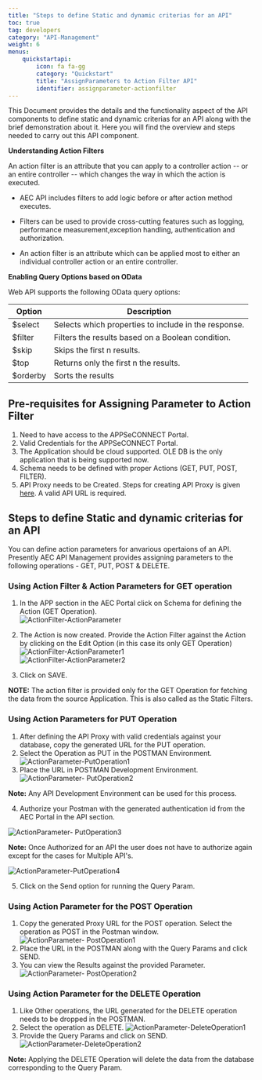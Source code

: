 ```yaml
---
title: "Steps to define Static and dynamic criterias for an API"
toc: true
tag: developers
category: "API-Management"
weight: 6
menus: 
    quickstartapi:
        icon: fa fa-gg
        category: "Quickstart"
        title: "AssignParameters to Action Filter API"
        identifier: assignparameter-actionfilter
---
```


This Document provides the details and the functionality aspect of the API components to define static and dynamic criterias for an API 
along with the brief demonstration about it. Here you will find the overview and steps needed to carry out this API component.


**Understanding Action Filters**

An action filter is an attribute that you can apply to a controller action -- or an entire controller -- 
which changes the way in which the action is executed. 

* AEC API includes filters to add logic before or after action method executes. 
* Filters can be used to provide cross-cutting features such as logging, 
  performance measurement,exception handling, authentication and authorization.

* An action filter is an attribute which can be applied most to either an individual controller
  action or an entire controller.


**Enabling Query Options based on OData**

Web API supports the following OData query options:

|Option|Description|
|---|---|
|$select|Selects which properties to include in the response.|
|$filter|Filters the results based on a Boolean condition.|
|$skip|Skips the first n results.|
|$top|Returns only the first n the results.|
|$orderby|Sorts the results|


## Pre-requisites for Assigning Parameter to Action Filter

1. Need to have access to the APPSeCONNECT Portal.
2. Valid Credentials for the APPSeCONNECT Portal.
3. The Application should be cloud supported. OLE DB is the only application that is being supported now.
4. Schema needs to be defined with proper Actions (GET, PUT, POST, FILTER). 
5. API Proxy needs to be Created. Steps for creating API Proxy is given [here](). A valid API URL is required.

## Steps to define Static and dynamic criterias for an API

You can define action parameters for anvarious opertaions of an API. Presently AEC API Management provides 
assigning parameters to the following operations - GET, PUT, POST & DELETE.

### Using Action Filter & Action Parameters for GET operation

1.  In the APP section in the AEC Portal click on Schema for defining the Action (GET Operation).  
![ActionFilter-ActionParameter](/staticfiles/api-management/media/ActionFilter-ActionParameter.png)
2.  The Action is now created. Provide the Action Filter against the Action by clicking on the Edit Option
    (in this case its only GET Operation)  
![ActionFilter-ActionParameter1](/staticfiles/api-management/media/ActionFilter-ActionParameter1.png)  
![ActionFilter-ActionParameter2](/staticfiles/api-management/media/ActionFilter-ActionParameter2.png)

3. Click on SAVE.

**NOTE:** The action filter is provided only for the GET Operation for fetching the data from the source Application. 
This is also called as the Static Filters.

### Using Action Parameters for PUT Operation

1. After defining the API Proxy with valid credentials against your database, copy the generated URL for the PUT operation.
2. Select the Operation as PUT in the POSTMAN Environment.
![ActionParameter-PutOperation1](/staticfiles/api-management/media/ActionParameter-PutOperation1.png)
3. Place the URL in POSTMAN Development Environment.
![ActionParameter- PutOperation2](/staticfiles/api-management/media/ActionParameter-PutOperation2.png)


**Note:** Any API Development Environment can be used for this process.

4. Authorize your Postman with the generated authentication id from the AEC Portal in the API section.

![ActionParameter- PutOperation3](/staticfiles/api-management/media/ActionParameter-PutOperation3.png)

**Note:** Once Authorized for an API the user does not have to authorize again except for the cases for Multiple API's.

![ActionParameter-PutOperation4](/staticfiles/api-management/media/ActionParameter-PutOperation4.png)

5. Click on the Send option for running the Query Param.


### Using Action Parameter for the POST Operation

1. Copy the generated Proxy URL for the POST operation. Select the operation as POST in the Postman window.
![ActionParameter- PostOperation1](/staticfiles/api-management/media/ActionParameter-PostOperation1.png)
2. Place the URL in the POSTMAN along with the Query Params and click SEND.
3. You can view the Results against the provided Parameter.
![ActionParameter- PostOperation2](/staticfiles/api-management/media/ActionParameter-PostOperation2.png)

### Using Action Parameter for the DELETE Operation

1. Like Other operations, the URL generated for the DELETE operation needs to be dropped in the POSTMAN.
2. Select the operation as DELETE.
![ActionParameter-DeleteOperation1](/staticfiles/api-management/media/ActionParameter-DeleteOperation1.png)
3. Provide the Query Params and click on SEND.
![ActionParameter-DeleteOperation2](/staticfiles/api-management/media/ActionParameter-DeleteOperation2.png)

**Note:** Applying the DELETE Operation will delete the data from the database corresponding to the Query Param.

